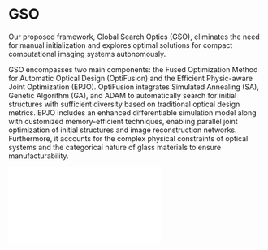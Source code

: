 # GSO
Our proposed framework, Global Search Optics (GSO), eliminates the need for manual initialization and explores optimal solutions for compact computational imaging systems autonomously.

GSO encompasses two main components: the Fused Optimization Method for Automatic Optical Design (OptiFusion) and the Efficient Physic-aware Joint Optimization (EPJO). 
OptiFusion integrates Simulated Annealing (SA), Genetic Algorithm (GA), and ADAM to automatically search for initial structures with sufficient diversity based on traditional optical design metrics. 
EPJO includes an enhanced differentiable simulation model along with customized memory-efficient techniques, enabling parallel joint optimization of initial structures and image reconstruction networks. 
Furthermore, it accounts for the complex physical constraints of optical systems and the categorical nature of glass materials to ensure manufacturability.

![image](overview.pdf)

